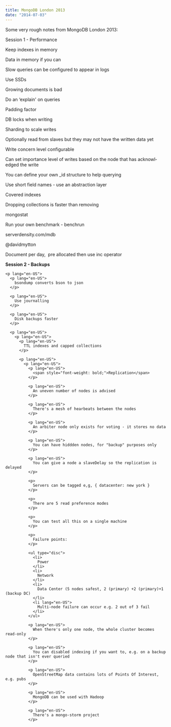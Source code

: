 ```yaml
---
title: MongoDB London 2013
date: "2014-07-03"
---
```


Some very rough notes from MongoDB London 2013:

<p lang="en-US">
  Session 1 - Performance
</p>

<p lang="en-US">
  <p lang="en-US">
    Keep indexes in memory
  </p>
  
  <p lang="en-US">
    Data in memory if you can
  </p>
  
  <p lang="en-US">
    Slow queries can be configured to appear in logs
  </p>
  
  <p lang="en-US">
    Use SSDs
  </p>
  
  <p lang="en-US">
    Growing documents is bad
  </p>
  
  <p lang="en-US">
    Do an &#8216;explain' on queries
  </p>
  
  <p lang="en-US">
    Padding factor
  </p>
  
  <p lang="en-US">
    DB locks when writing
  </p>
  
  <p lang="en-US">
    Sharding to scale writes
  </p>
  
  <p lang="en-US">
    Optionally read from slaves but they may not have the written data yet
  </p>
  
  <p lang="en-US">
    Write concern level configurable
  </p>
  
  <p lang="en-US">
    Can set importance level of writes based on the node that has acknowledged the write
  </p>
  
  <p lang="en-US">
    You can define your own _id structure to help querying
  </p>
  
  <p lang="en-US">
    Use short field names - use an abstraction layer
  </p>
  
  <p lang="en-US">
    Covered indexes
  </p>
  
  <p lang="en-US">
    Dropping collections is faster than removing
  </p>
  
  <p lang="en-US">
    mongostat
  </p>
  
  <p lang="en-US">
    Run your own benchmark - benchrun
  </p>
  
  <p lang="en-US">
    serverdensity.com/mdb
  </p>
  
  <p lang="en-US">
    @davidmytton
  </p>
  
  <p lang="en-US">
    Document per day,  pre allocated then use inc operator
  </p>
  
  <p lang="en-US">
    <p lang="en-US">
      <span style="font-weight: bold;">Session 2 - Backups</span>
    </p>
    
    <p lang="en-US">
      <p lang="en-US">
        bsondump converts bson to json
      </p>
      
      <p lang="en-US">
        Use journalling
      </p>
      
      <p lang="en-US">
        Disk backups faster
      </p>
      
      <p lang="en-US">
        <p lang="en-US">
          <p lang="en-US">
            TTL indexes and capped collections
          </p>
          
          <p lang="en-US">
            <p lang="en-US">
              <p lang="en-US">
                <span style="font-weight: bold;">Replication</span>
              </p>
              
              <p lang="en-US">
                An uneven number of nodes is advised
              </p>
              
              <p lang="en-US">
                There's a mesh of hearbeats between the nodes
              </p>
              
              <p lang="en-US">
                An arbiter node only exists for voting - it stores no data
              </p>
              
              <p lang="en-US">
                You can have hiddden nodes, for "backup" purposes only
              </p>
              
              <p lang="en-US">
                You can give a node a slaveDelay so the replication is delayed
              </p>
              
              <p>
                Servers can be tagged e,g, { datacenter: new york }
              </p>
              
              <p>
                There are 5 read preference modes
              </p>
              
              <p>
                You can test all this on a single machine
              </p>
              
              <p>
                Failure points:
              </p>
              
              <ul type="disc">
                <li>
                  Power
                </li>
                <li>
                  Network
                </li>
                <li>
                  Data Center (5 nodes safest, 2 (primary) +2 (primary)+1 (backup DC)
                </li>
                <li lang="en-US">
                  Multi-node failure can occur e.g. 2 out of 3 fail
                </li>
              </ul>
              
              <p lang="en-US">
                When there's only one node, the whole cluster becomes read-only
              </p>
              
              <p lang="en-US">
                You can disabled indexing if you want to, e.g. on a backup node that isn't ever queried
              </p>
              
              <p lang="en-US">
                OpenStreetMap data contains lots of Points Of Interest, e.g. pubs
              </p>
              
              <p lang="en-US">
                MongoDB can be used with Hadoop
              </p>
              
              <p lang="en-US">
                There's a mongo-storm project
              </p>
